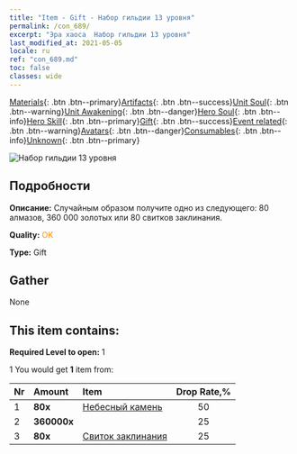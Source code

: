 ```yaml
---
title: "Item - Gift - Набор гильдии 13 уровня"
permalink: /con_689/
excerpt: "Эра хаоса  Набор гильдии 13 уровня"
last_modified_at: 2021-05-05
locale: ru
ref: "con_689.md"
toc: false
classes: wide
---
```

 [Materials](/ItemsRU/){: .btn .btn--primary}[Artifacts](/ItemsRU/Artifacts/){: .btn .btn--success}[Unit Soul](/ItemsRU/UnitSoul/){: .btn .btn--warning}[Unit Awakening](/ItemsRU/UnitAwakening/){: .btn .btn--danger}[Hero Soul](/ItemsRU/HeroSoul/){: .btn .btn--info}[Hero Skill](/ItemsRU/HeroSkill/){: .btn .btn--primary}[Gift](/ItemsRU/Gift/){: .btn .btn--success}[Event related](/ItemsRU/Events/){: .btn .btn--warning}[Avatars](/ItemsRU/Avatars/){: .btn .btn--danger}[Consumables](/ItemsRU/Consumables/){: .btn .btn--info}[Unknown](/ItemsRU/Unknown/){: .btn .btn--primary}

 ![Набор гильдии 13 уровня](/images/t/i_50002.png)

## Подробности
 **Описание:** Случайным образом получите одно из следующего: 80 алмазов, 360 000 золотых или 80 свитков заклинания.

 **Quality:** <span style="color: #FF8C00">OK</span>

 **Type:** Gift

## Gather

  None

## This item contains:

 **Required Level to open:** 1

 1 You would get **1** item  from:

  | Nr | Amount |     Item    | Drop Rate,% |
  |:---|:-------|:------------|:---------:|
  | 1 |  **80x** | [Небесный камень](/ItemsRU/art_188/) | 50 | 
  | 2 |  **360000x** | <i class="fas fa-coins"/> | 25 | 
  | 3 |  **80x** | [Свиток заклинания](/ItemsRU/con_694/) | 25 | 
